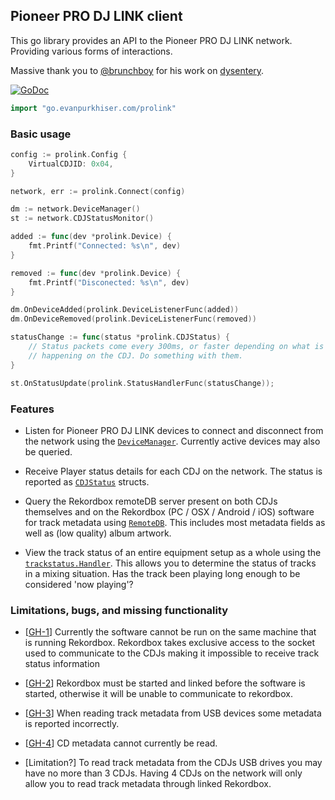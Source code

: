 ## Pioneer PRO DJ LINK client

This go library provides an API to the Pioneer PRO DJ LINK network. Providing
various forms of interactions.

Massive thank you to [@brunchboy](https://github.com/brunchboy) for his work on
[dysentery](https://github.com/brunchboy/dysentery).

[![GoDoc](https://godoc.org/go.evanpurkhiser.com/prolink?status.svg)](https://godoc.org/go.evanpurkhiser.com/prolink)

```go
import "go.evanpurkhiser.com/prolink"
```

### Basic usage

```go
config := prolink.Config {
    VirtualCDJID: 0x04,
}

network, err := prolink.Connect(config)

dm := network.DeviceManager()
st := network.CDJStatusMonitor()

added := func(dev *prolink.Device) {
    fmt.Printf("Connected: %s\n", dev)
}

removed := func(dev *prolink.Device) {
    fmt.Printf("Disconected: %s\n", dev)
}

dm.OnDeviceAdded(prolink.DeviceListenerFunc(added))
dm.OnDeviceRemoved(prolink.DeviceListenerFunc(removed))

statusChange := func(status *prolink.CDJStatus) {
    // Status packets come every 300ms, or faster depending on what is
    // happening on the CDJ. Do something with them.
}

st.OnStatusUpdate(prolink.StatusHandlerFunc(statusChange));
```

### Features

 * Listen for Pioneer PRO DJ LINK devices to connect and disconnect from the
   network using the
   [`DeviceManager`](https://godoc.org/go.evanpurkhiser.com/prolink#DeviceManager).
   Currently active devices may also be queried.

 * Receive Player status details for each CDJ on the network. The status is
   reported as
   [`CDJStatus`](https://godoc.org/go.evanpurkhiser.com/prolink#CDJStatus)
   structs.

 * Query the Rekordbox remoteDB server present on both CDJs themselves and on
   the Rekordbox (PC / OSX / Android / iOS) software for track metadata using
   [`RemoteDB`](https://godoc.org/go.evanpurkhiser.com/prolink#RemoteDB). This
   includes most metadata fields as well as (low quality) album artwork.

 * View the track status of an entire equipment setup as a whole using the
   [`trackstatus.Handler`](https://godoc.org/github.com/EvanPurkhiser/prolink-go/trackstatus#Handler).
   This allows you to determine the status of tracks in a mixing situation. Has
   the track been playing long enough to be considered 'now playing'?

### Limitations, bugs, and missing functionality

 * [[GH-1](https://github.com/EvanPurkhiser/prolink-go/issues/1)] Currently the
   software cannot be run on the same machine that is running Rekordbox.
   Rekordbox takes exclusive access to the socket used to communicate to the
   CDJs making it impossible to receive track status information

 * [[GH-2](https://github.com/EvanPurkhiser/prolink-go/issues/2)] Rekordbox
   must be started and linked before the software is started, otherwise it will
   be unable to communicate to rekordbox.

 * [[GH-3](https://github.com/EvanPurkhiser/prolink-go/issues/3)] When reading
   track metadata from USB devices some metadata is reported incorrectly.

 * [[GH-4](https://github.com/EvanPurkhiser/prolink-go/issues/4)] CD metadata
   cannot currently be read.

 * [Limitation?] To read track metadata from the CDJs USB drives you may have
   no more than 3 CDJs. Having 4 CDJs on the network will only allow you to
   read track metadata through linked Rekordbox.
